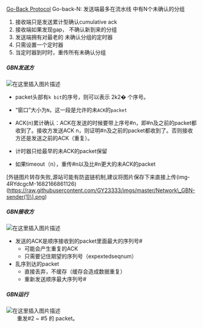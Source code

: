[Go-Back Protocol](https://media.pearsoncmg.com/ph/esm/ecs_kurose_compnetwork_8/cw/content/interactiveanimations/go-back-n-protocol/index.html)
Go-back-N: 发送端最多在流水线 中有N个未确认的分组  
1. 接收端只是发送累计型确认cumulative ack 
2. 接收端如果发现gap， 不确认新到来的分组  
3. 发送端拥有对最老的 未确认分组的定时器 
4. 只需设置一个定时器 
5. 当定时器到时时，重传所有未确认分组

##### GBN发送方

![在这里插入图片描述](https://img-blog.csdnimg.cn/6106f3601e564482b3899b62c3e32c2f.png)

-   packet头部有`k bit`的序号，则可以表示 2k2� 个序号。
    
-   “窗口”大小为`N`，这一段是允许的未`ACK`的`packet`
    
-   ACK(n)累计确认：ACK在发送的时候要带上序号#n，即#n及之前的packet都收到了。接收方发送ACK n，则证明#n及之前的packet都收到了。否则接收方还是发送之前的ACK（重复）。
    
-   计时器只给最早的未ACK的packet保留
    
-   如果timeout（n），重传#n以及比#n更大的未ACK的packet
    

\[外链图片转存失败,源站可能有防盗链机制,建议将图片保存下来直接上传(img-4RYdcgcM-1682166861126)(https://raw.githubusercontent.com/GY23333/imgs/master/Network\_GBN-sender(1)\].png)

##### GBN接收方

![在这里插入图片描述](https://img-blog.csdnimg.cn/89e4bf20ef3643e0ac981df9d76a102f.png)

-   发送的ACK是顺序接收到的packet里面最大的序列号#
    -   可能会产生重复的ACK
    -   只需要记住期望的序列号（expextedseqnum）
-   乱序到达的packet
    -   直接丢弃，不缓存（缓存会造成数据重复）
    -   重新发送顺序最大序列号#

##### GBN运行

![在这里插入图片描述](https://img-blog.csdnimg.cn/e5a3a04d094d44e5ae27abdd71e1863c.png)  
  重发#2 ~ #5 的 packet。